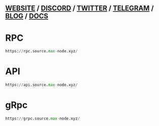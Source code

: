 ## [WEBSITE](https://www.sourceprotocol.io/) / [DISCORD](https://discord.gg/kcQvESdp) / [TWITTER](https://twitter.com/SourceProtocol_) / [TELEGRAM](https://t.me/SourceProtocol) / [BLOG](https://www.sourceprotocol.com/blog) / [DOCS](https://docs.sourceprotocol.io/)

# RPC
```python
https://rpc.source.max-node.xyz/
```
# API
```python
https://api.source.max-node.xyz/
```
# gRpc
```python
https://grpc.source.max-node.xyz/
